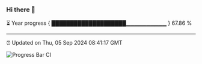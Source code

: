 ### Hi there 👋

⏳ Year progress { ████████████████████▁▁▁▁▁▁▁▁▁▁ } 67.86 %

---

⏰ Updated on Thu, 05 Sep 2024 08:41:17 GMT

![Progress Bar CI](https://github.com/IshwaranRudhara/GIT-ACTION/workflows/Progress%20Bar%20CI/badge.svg)
